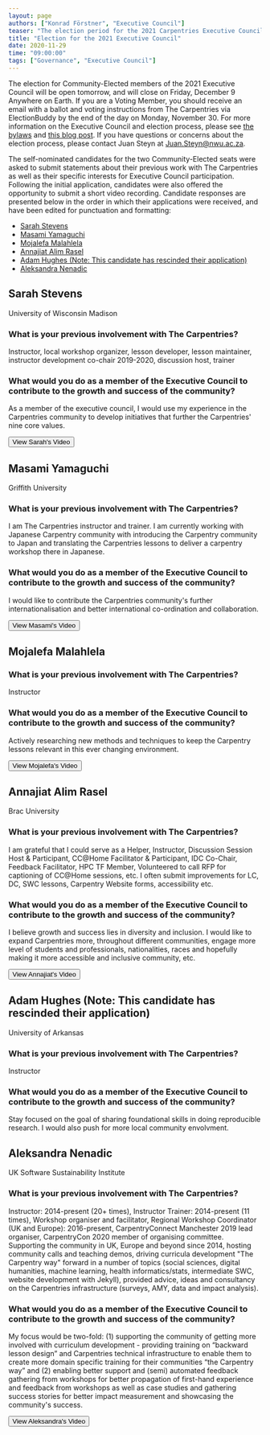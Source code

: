 ```yaml
---
layout: page
authors: ["Konrad Förstner", "Executive Council"]
teaser: "The election period for the 2021 Carpentries Executive Council opens Monday November 30"
title: "Election for the 2021 Executive Council"
date: 2020-11-29
time: "09:00:00"
tags: ["Governance", "Executive Council"]
---
```


The election for Community-Elected members of the 2021 Executive Council will be open tomorrow, and will close on Friday, December 9 Anywhere on Earth. If you are a Voting Member, you should receive an email with a ballot and voting instructions from The Carpentries via ElectionBuddy by the end of the day on Monday, November 30. For more information on the Executive Council and election process, please see [the bylaws](https://docs.carpentries.org/topic_folders/governance/bylaws.html) and [this blog post](https://carpentries.org/blog/2019/10/executive-council-elections-2019/). If you have questions or concerns about the election process, please contact Juan Steyn at Juan.Steyn@nwu.ac.za.

The self-nominated candidates for the two Community-Elected seats were asked to submit statements about their previous work with The Carpentries as well as their specific interests for Executive Council participation. Following the initial application, candidates were also offered the opportunity to submit a short video recording. Candidate responses are presented below in the order in which their applications were received, and have been edited for punctuation and formatting:

- [Sarah Stevens](#sarah-stevens)
- [Masami Yamaguchi](#masami-yamaguchi)
- [Mojalefa Malahlela](#mojalefa-malahlela)
- [Annajiat Alim Rasel](#annajiat-alim-rasel)
- [Adam Hughes (Note: This candidate has rescinded their application)](#adam-hughes)
- [Aleksandra Nenadic](#aleksandra-nenadic)

## Sarah Stevens

University of Wisconsin Madison

### What is your previous involvement with The Carpentries?

Instructor, local workshop organizer, lesson developer, lesson maintainer, instructor development co-chair 2019-2020, discussion host, trainer

### What would you do as a member of the Executive Council to contribute to the growth and success of the community?

As a member of the executive council, I would use my experience in the Carpentries community to develop initiatives that further the Carpentries' nine core values.

<a href="https://youtu.be/mNsnhz23Bio">
        <button class="btn">
            View Sarah's Video
        </button>
</a>

## Masami Yamaguchi

Griffith University

### What is your previous involvement with The Carpentries?

I am The Carpentries instructor and trainer. I am currently working with Japanese Carpentry community with introducing the Carpentry community to Japan and translating the Carpentries lessons to deliver a carpentry workshop there in Japanese.

### What would you do as a member of the Executive Council to contribute to the growth and success of the community?

I would like to contribute the Carpentries community's further internationalisation and better international co-ordination and collaboration.

<a href="https://youtu.be/aDxFFmC1Kx8">
        <button class="btn">
            View Masami's Video
        </button>
</a>

## Mojalefa Malahlela


### What is your previous involvement with The Carpentries?

Instructor

### What would you do as a member of the Executive Council to contribute to the growth and success of the community?

Actively researching new methods and techniques to keep the Carpentry lessons relevant in this ever changing environment.

<a href="https://youtu.be/TdM0yDDFz60">
        <button class="btn">
            View Mojalefa's Video
        </button>
</a>

## Annajiat Alim Rasel

Brac University

### What is your previous involvement with The Carpentries?

I am grateful that I could serve as a Helper, Instructor, Discussion Session Host & Participant, CC@Home Facilitator & Participant, IDC Co-Chair, Feedback Facilitator, HPC TF Member, Volunteered to call RFP for captioning of CC@Home sessions, etc. I often submit improvements for LC, DC, SWC lessons, Carpentry Website forms, accessibility etc.

### What would you do as a member of the Executive Council to contribute to the growth and success of the community?

I believe growth and success lies in diversity and inclusion. I would like to expand Carpentries more, throughout different communities, engage more level of students and professionals, nationalities, races and hopefully making it more accessible and inclusive community, etc.

<a href="https://youtu.be/uQ3RpXBR74E">
        <button class="btn">
            View Annajiat's Video
        </button>
</a>

## Adam Hughes (Note: This candidate has rescinded their application)

University of Arkansas

### What is your previous involvement with The Carpentries?

Instructor

### What would you do as a member of the Executive Council to contribute to the growth and success of the community?

Stay focused on the goal of sharing foundational skills in doing reproducible research. I would also push for more local community envolvment.

## Aleksandra Nenadic

UK Software Sustainability Institute

### What is your previous involvement with The Carpentries?

Instructor: 2014-present (20+ times), Instructor Trainer: 2014-present (11 times), Workshop organiser and facilitator, Regional Workshop Coordinator (UK and Europe): 2016-present, CarpentryConnect Manchester 2019 lead organiser, CarpentryCon 2020 member of organising committee. Supporting the community in UK, Europe and beyond since 2014, hosting community calls and teaching demos, driving curricula development "The Carpentry way" forward in a number of topics (social sciences, digital humanities, machine learning, health informatics/stats, intermediate SWC, website development with Jekyll), provided advice, ideas and consultancy on the Carpentries infrastructure (surveys, AMY, data and impact analysis).

### What would you do as a member of the Executive Council to contribute to the growth and success of the community?

My focus would be two-fold: (1) supporting the community of getting more involved with curriculum development - providing training on “backward lesson design” and Carpentries technical infrastructure to enable them to create more domain specific training for their communities “the Carpentry way” and (2) enabling better support and (semi) automated feedback gathering from workshops for better propagation of first-hand experience and feedback from workshops as well as case studies and gathering success stories for better impact measurement and showcasing the community's success.

<a href="https://youtu.be/oJGKRp5rtL8">
        <button class="btn">
            View Aleksandra's Video
        </button>
</a>

